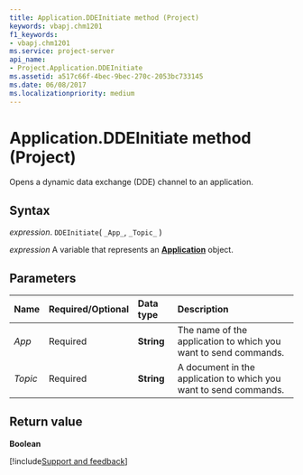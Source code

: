 ```yaml
---
title: Application.DDEInitiate method (Project)
keywords: vbapj.chm1201
f1_keywords:
- vbapj.chm1201
ms.service: project-server
api_name:
- Project.Application.DDEInitiate
ms.assetid: a517c66f-4bec-9bec-270c-2053bc733145
ms.date: 06/08/2017
ms.localizationpriority: medium
---
```



# Application.DDEInitiate method (Project)

Opens a dynamic data exchange (DDE) channel to an application.


## Syntax

_expression_. `DDEInitiate`( `_App_`, `_Topic_` )

_expression_ A variable that represents an **[Application](Project.Application.md)** object.


## Parameters



|Name|Required/Optional|Data type|Description|
|:-----|:-----|:-----|:-----|
| _App_|Required|**String**| The name of the application to which you want to send commands.|
| _Topic_|Required|**String**|A document in the application to which you want to send commands.|

## Return value

 **Boolean**

[!include[Support and feedback](~/includes/feedback-boilerplate.md)]